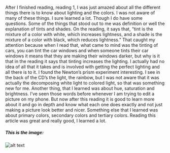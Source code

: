 After I finished reading, reading 1, I was just amazed about all the different
things there is to know about lighting and the colors. I was not aware of many
of these things. I sure learned a lot. Though I do have some questions. Some of
 the things that stood out to me was definition or well the explanation of tints
 and shades. On the reading, it says that, “tint is the mixture of a color with
 white, which increases lightness, and a shade is the mixture of a color with
 black, which reduces lightness.” That caught my attention because when I read
 that, what came to mind was the tinting of cars, you can tint the car windows
 and when someone tints their car windows it means that they are making their
 windows darker, but why is it that in the reading it says that tinting
 increases the lighting.
	I actually had no idea of all that it takes and is involved with getting the
  perfect lighting and all there is to it. I found the Newton’s prism experiment
  interesting. I see in the back of the CD’s the light, the rainbow, but I was
  not aware that it was actually the decomposing white light to colored light,
  so that was something new for me. Another thing, that I learned was about hue,
  saturation and brightness. I’ve seen those words before whenever I am trying
  to edit a picture on my phone. But now after this reading it is good to learn
  more about it and go in depth and know what each one does exactly and not just
   making a picture look better and nicer. Something else that I learned was
    about primary colors, secondary colors and tertiary colors. Reading this
    article was great and really good, I learned a lot. 


##### This is the image:

![alt text](https://www.happybirthdaycake2015.com/wp-content/uploads/2017/06/tumblr_inline_opio4eX2ZT1ryh89t_500.gif "Spongebob")


